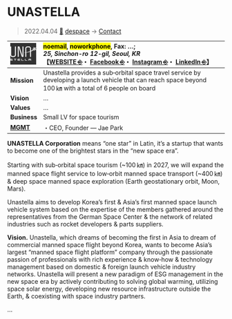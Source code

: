 # UNASTELLA
> 2022.04.04 [🚀](../../../index/index.md) [despace](../index.md) → [Contact](../contact.md)

|[![](../f/contact/u/unastella_logo1_thumb.webp)](../f/contact/u/unastella_logo1.webp)|<mark>noemail</mark>, <mark>noworkphone</mark>, Fax: …;<br> *25, Sinchon-ro 12-gil, Seoul, KR*<br> 【[WEBSITE ⎆](https://www.unastella.co/)・ [Facebook ⎆](http://www.facebook.com/unastellaco)・ [Instagram ⎆](https://www.instagram.com/unastella.co/)・ [LinkedIn ⎆](https://www.linkedin.com/company/unastella)】|
|:-|:-|
|**Mission**|Unastella provides a sub‑orbital space travel service by developing a launch vehicle that can reach space beyond 100 ㎞ with a total of 6 people on board|
|**Vision**|…|
|**Values**|…|
|**Business**|Small LV for space tourism|
|**[MGMT](../mgmt.md)**|・CEO, Founder — Jae Park|

**UNASTELLA Corporation** means “one star” in Latin, it’s a startup that wants to become one of the brightest stars in the “new space era”.

Starting with sub‑orbital space tourism (~100 ㎞) in 2027, we will expand the manned space flight service to low‑orbit manned space transport (~400 ㎞) & deep space manned space exploration (Earth geostationary orbit, Moon, Mars).

Unastella aims to develop Korea’s first & Asia’s first manned space launch vehicle system based on the expertise of the members gathered around the representatives from the German Space Center & the network of related industries such as rocket developers & parts suppliers.

**Vision.** Unastella, which dreams of becoming the first in Asia to dream of commercial manned space flight beyond Korea, wants to become Asia’s largest “manned space flight platform” company through the passionate passion of professionals with rich experience & know‑how & technology management based on domestic & foreign launch vehicle industry networks. Unastella will present a new paradigm of ESG management in the new space era by actively contributing to solving global warming, utilizing space solar energy, developing new resource infrastructure outside the Earth, & coexisting with space industry partners.

<p style="page-break-after:always"> </p>

…
